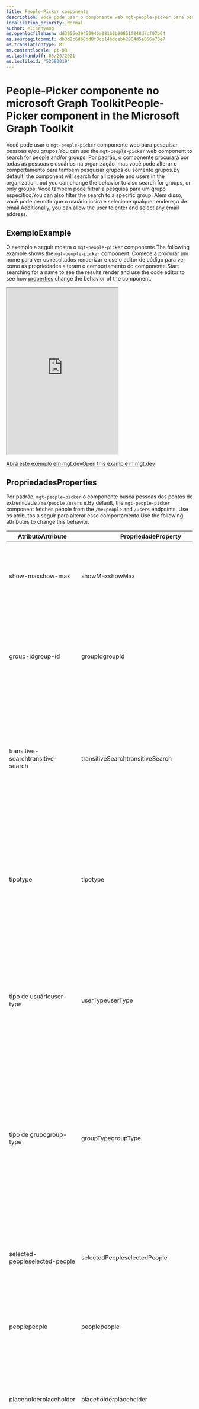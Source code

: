 ```yaml
---
title: People-Picker componente
description: Você pode usar o componente web mgt-people-picker para pesquisar um número especificado de pessoas e renderizar a lista de resultados por meio do Microsoft Graph.
localization_priority: Normal
author: elisenyang
ms.openlocfilehash: dd3956e39450946a381b0b90851f248d7cf07b64
ms.sourcegitcommit: db3d2c6db8dd8f8cc14bdcebb2904d5e056a73e7
ms.translationtype: MT
ms.contentlocale: pt-BR
ms.lasthandoff: 05/20/2021
ms.locfileid: "52580019"
---
```

# <a name="people-picker-component-in-the-microsoft-graph-toolkit"></a><span data-ttu-id="ece5a-103">People-Picker componente no microsoft Graph Toolkit</span><span class="sxs-lookup"><span data-stu-id="ece5a-103">People-Picker component in the Microsoft Graph Toolkit</span></span>

<span data-ttu-id="ece5a-104">Você pode usar o `mgt-people-picker` componente web para pesquisar pessoas e/ou grupos.</span><span class="sxs-lookup"><span data-stu-id="ece5a-104">You can use the `mgt-people-picker` web component to search for people and/or groups.</span></span> <span data-ttu-id="ece5a-105">Por padrão, o componente procurará por todas as pessoas e usuários na organização, mas você pode alterar o comportamento para também pesquisar grupos ou somente grupos.</span><span class="sxs-lookup"><span data-stu-id="ece5a-105">By default, the component will search for all people and users in the organization, but you can change the behavior to also search for groups, or only groups.</span></span> <span data-ttu-id="ece5a-106">Você também pode filtrar a pesquisa para um grupo específico.</span><span class="sxs-lookup"><span data-stu-id="ece5a-106">You can also filter the search to a specific group.</span></span> <span data-ttu-id="ece5a-107">Além disso, você pode permitir que o usuário insira e selecione qualquer endereço de email.</span><span class="sxs-lookup"><span data-stu-id="ece5a-107">Additionally, you can allow the user to enter and select any email address.</span></span>

## <a name="example"></a><span data-ttu-id="ece5a-108">Exemplo</span><span class="sxs-lookup"><span data-stu-id="ece5a-108">Example</span></span>

<span data-ttu-id="ece5a-109">O exemplo a seguir mostra o `mgt-people-picker` componente.</span><span class="sxs-lookup"><span data-stu-id="ece5a-109">The following example shows the `mgt-people-picker` component.</span></span> <span data-ttu-id="ece5a-110">Comece a procurar um nome para ver os resultados [](#properties) renderizar e use o editor de código para ver como as propriedades alteram o comportamento do componente.</span><span class="sxs-lookup"><span data-stu-id="ece5a-110">Start searching for a name to see the results render and use the code editor to see how [properties](#properties) change the behavior of the component.</span></span>

<iframe src="https://mgt.dev/iframe.html?id=components-mgt-people-picker--people-picker&source=docs" height="450"></iframe>

[<span data-ttu-id="ece5a-111">Abra este exemplo em mgt.dev</span><span class="sxs-lookup"><span data-stu-id="ece5a-111">Open this example in mgt.dev</span></span>](https://mgt.dev/?path=/story/components-mgt-people-picker--people-picker&source=docs)

## <a name="properties"></a><span data-ttu-id="ece5a-112">Propriedades</span><span class="sxs-lookup"><span data-stu-id="ece5a-112">Properties</span></span>

<span data-ttu-id="ece5a-113">Por padrão, `mgt-people-picker` o componente busca pessoas dos pontos de extremidade `/me/people` `/users` e.</span><span class="sxs-lookup"><span data-stu-id="ece5a-113">By default, the `mgt-people-picker` component fetches people from the `/me/people` and `/users` endpoints.</span></span> <span data-ttu-id="ece5a-114">Use os atributos a seguir para alterar esse comportamento.</span><span class="sxs-lookup"><span data-stu-id="ece5a-114">Use the following attributes to change this behavior.</span></span>

| <span data-ttu-id="ece5a-115">Atributo</span><span class="sxs-lookup"><span data-stu-id="ece5a-115">Attribute</span></span> | <span data-ttu-id="ece5a-116">Propriedade</span><span class="sxs-lookup"><span data-stu-id="ece5a-116">Property</span></span> | <span data-ttu-id="ece5a-117">Descrição</span><span class="sxs-lookup"><span data-stu-id="ece5a-117">Description</span></span>                                                                                                                                                                            |
| -------- | --------- | -------------------------------------------------------------------------------------------------------------------------------------------------------------------------------------- |
| <span data-ttu-id="ece5a-118">show-max</span><span class="sxs-lookup"><span data-stu-id="ece5a-118">show-max</span></span> | <span data-ttu-id="ece5a-119">showMax</span><span class="sxs-lookup"><span data-stu-id="ece5a-119">showMax</span></span>   | <span data-ttu-id="ece5a-120">Um valor de número para indicar o número máximo de pessoas a mostrar.</span><span class="sxs-lookup"><span data-stu-id="ece5a-120">A number value to indicate the maximum number of people to show.</span></span> <span data-ttu-id="ece5a-121">o valor padrão é 6.</span><span class="sxs-lookup"><span data-stu-id="ece5a-121">the default value is 6.</span></span>                                                                                             |
| <span data-ttu-id="ece5a-122">group-id</span><span class="sxs-lookup"><span data-stu-id="ece5a-122">group-id</span></span>    | <span data-ttu-id="ece5a-123">groupId</span><span class="sxs-lookup"><span data-stu-id="ece5a-123">groupId</span></span>     | <span data-ttu-id="ece5a-124">Um valor de cadeia de caracteres que pertence a um grupo Graph da Microsoft para filtrar ainda mais os resultados da pesquisa.</span><span class="sxs-lookup"><span data-stu-id="ece5a-124">A string value that belongs to a Microsoft Graph defined group for further filtering of the search results.</span></span>                                                                            |
| <span data-ttu-id="ece5a-125">transitive-search</span><span class="sxs-lookup"><span data-stu-id="ece5a-125">transitive-search</span></span>     | <span data-ttu-id="ece5a-126">transitiveSearch</span><span class="sxs-lookup"><span data-stu-id="ece5a-126">transitiveSearch</span></span>      | <span data-ttu-id="ece5a-127">Um valor Boolean para executar uma pesquisa transitiva retornando uma lista simples de todos os membros aninhados - por padrão, a pesquisa transitiva não é usada.</span><span class="sxs-lookup"><span data-stu-id="ece5a-127">A Boolean value to perform a transitive search returning a flat list of all nested members - by default transitive search is not used.</span></span>|
| <span data-ttu-id="ece5a-128">tipo</span><span class="sxs-lookup"><span data-stu-id="ece5a-128">type</span></span>     | <span data-ttu-id="ece5a-129">tipo</span><span class="sxs-lookup"><span data-stu-id="ece5a-129">type</span></span>      | <span data-ttu-id="ece5a-130">O tipo de entidades a ser pesquisada.</span><span class="sxs-lookup"><span data-stu-id="ece5a-130">The type of entities to search for.</span></span> <span data-ttu-id="ece5a-131">As opções disponíveis são: `person` , `group` , `any` .</span><span class="sxs-lookup"><span data-stu-id="ece5a-131">Available options are: `person`, `group`, `any`.</span></span> <span data-ttu-id="ece5a-132">O valor padrão é `person`.</span><span class="sxs-lookup"><span data-stu-id="ece5a-132">Default value is `person`.</span></span> <span data-ttu-id="ece5a-133">Esse atributo não terá efeito se `group-id` a propriedade for definida.</span><span class="sxs-lookup"><span data-stu-id="ece5a-133">This attribute has no effect if `group-id` property is set.</span></span>         
| <span data-ttu-id="ece5a-134">tipo de usuário</span><span class="sxs-lookup"><span data-stu-id="ece5a-134">user-type</span></span>     | <span data-ttu-id="ece5a-135">userType</span><span class="sxs-lookup"><span data-stu-id="ece5a-135">userType</span></span>      | <span data-ttu-id="ece5a-136">O tipo de usuário a ser pesquisado.</span><span class="sxs-lookup"><span data-stu-id="ece5a-136">The type of user to search for.</span></span> <span data-ttu-id="ece5a-137">As opções disponíveis são: `any` , para `user` usuários organizacionais ou `contact` para contatos.</span><span class="sxs-lookup"><span data-stu-id="ece5a-137">Available options are: `any`, `user` for organizational users, or `contact` for contacts.</span></span> <span data-ttu-id="ece5a-138">O valor padrão é `any`.</span><span class="sxs-lookup"><span data-stu-id="ece5a-138">Default value is `any`.</span></span> |
| <span data-ttu-id="ece5a-139">tipo de grupo</span><span class="sxs-lookup"><span data-stu-id="ece5a-139">group-type</span></span>     | <span data-ttu-id="ece5a-140">groupType</span><span class="sxs-lookup"><span data-stu-id="ece5a-140">groupType</span></span>      | <span data-ttu-id="ece5a-141">O tipo de grupo a ser pesquisado.</span><span class="sxs-lookup"><span data-stu-id="ece5a-141">The group type to search for.</span></span> <span data-ttu-id="ece5a-142">As opções disponíveis são: `unified` , , , , `security` `mailenabledsecurity` `distribution` `any` .</span><span class="sxs-lookup"><span data-stu-id="ece5a-142">Available options are: `unified`, `security`, `mailenabledsecurity`, `distribution`, `any`.</span></span> <span data-ttu-id="ece5a-143">O valor padrão é `any`.</span><span class="sxs-lookup"><span data-stu-id="ece5a-143">Default value is `any`.</span></span> <span data-ttu-id="ece5a-144">Esse atributo não terá efeito se a `type` propriedade for definida como `person` .</span><span class="sxs-lookup"><span data-stu-id="ece5a-144">This attribute has no effect if the `type` property is set to `person`.</span></span>  |
| <span data-ttu-id="ece5a-145">selected-people</span><span class="sxs-lookup"><span data-stu-id="ece5a-145">selected-people</span></span>  | <span data-ttu-id="ece5a-146">selectedPeople</span><span class="sxs-lookup"><span data-stu-id="ece5a-146">selectedPeople</span></span>     | <span data-ttu-id="ece5a-147">Uma matriz de pessoas selecionadas.</span><span class="sxs-lookup"><span data-stu-id="ece5a-147">An array of selected people.</span></span> <span data-ttu-id="ece5a-148">De definir esse valor para selecionar pessoas programaticamente.</span><span class="sxs-lookup"><span data-stu-id="ece5a-148">Set this value to select people programmatically.</span></span>|
| <span data-ttu-id="ece5a-149">people</span><span class="sxs-lookup"><span data-stu-id="ece5a-149">people</span></span>   | <span data-ttu-id="ece5a-150">people</span><span class="sxs-lookup"><span data-stu-id="ece5a-150">people</span></span>    | <span data-ttu-id="ece5a-151">Uma matriz de pessoas encontradas e renderizadas no resultado da pesquisa</span><span class="sxs-lookup"><span data-stu-id="ece5a-151">An array of people found and rendered in the search result</span></span> |
| <span data-ttu-id="ece5a-152">placeholder</span><span class="sxs-lookup"><span data-stu-id="ece5a-152">placeholder</span></span>   | <span data-ttu-id="ece5a-153">placeholder</span><span class="sxs-lookup"><span data-stu-id="ece5a-153">placeholder</span></span>    | <span data-ttu-id="ece5a-154">O texto padrão que parece explicar como usar o componente.</span><span class="sxs-lookup"><span data-stu-id="ece5a-154">The default text that appears to explain how to use the component.</span></span> <span data-ttu-id="ece5a-155">O valor padrão é `Start typing a name`.</span><span class="sxs-lookup"><span data-stu-id="ece5a-155">Default value is `Start typing a name`.</span></span>
| <span data-ttu-id="ece5a-156">default-selected-user-ids</span><span class="sxs-lookup"><span data-stu-id="ece5a-156">default-selected-user-ids</span></span> | <span data-ttu-id="ece5a-157">defaultSelectedUserIds</span><span class="sxs-lookup"><span data-stu-id="ece5a-157">defaultSelectedUserIds</span></span> | <span data-ttu-id="ece5a-158">Quando fornecido uma cadeia de caracteres de IDs de usuário separadas por vírgulas da Microsoft Graph, o componente renderiza os respectivos usuários como selecionados após a inicialização.</span><span class="sxs-lookup"><span data-stu-id="ece5a-158">When provided a string of comma-separated Microsoft Graph user IDs, the component renders the respective users as selected upon initialization.</span></span>
| <span data-ttu-id="ece5a-159">default-selected-group-ids</span><span class="sxs-lookup"><span data-stu-id="ece5a-159">default-selected-group-ids</span></span> | <span data-ttu-id="ece5a-160">defaultSelectedGroupIds</span><span class="sxs-lookup"><span data-stu-id="ece5a-160">defaultSelectedGroupIds</span></span> | <span data-ttu-id="ece5a-161">Semelhante a IDs de grupo padrão selecionadas-user-ids, quando fornecida uma cadeia de caracteres de IDs de grupo do Microsoft Graph separadas por vírgulas, o componente renderiza os respectivos grupos como selecionados após a inicialização.</span><span class="sxs-lookup"><span data-stu-id="ece5a-161">Similar to default-selected-user-ids, when provided a string of comma-separated Microsoft Graph group IDs, the component renders the respective groups as selected upon initialization.</span></span>
| <span data-ttu-id="ece5a-162">modo de seleção</span><span class="sxs-lookup"><span data-stu-id="ece5a-162">selection-mode</span></span> | <span data-ttu-id="ece5a-163">selectionMode</span><span class="sxs-lookup"><span data-stu-id="ece5a-163">selectionMode</span></span> | <span data-ttu-id="ece5a-164">Usado para indicar se é possível selecionar vários itens (usuários ou grupos) ou apenas um único item.</span><span class="sxs-lookup"><span data-stu-id="ece5a-164">Used to indicate whether to allow selecting multiple items (users or groups) or just a single item.</span></span> <span data-ttu-id="ece5a-165">As opções disponíveis são: `single` , `multiple` .</span><span class="sxs-lookup"><span data-stu-id="ece5a-165">Available options are: `single`, `multiple`.</span></span> <span data-ttu-id="ece5a-166">O valor padrão é `multiple`.</span><span class="sxs-lookup"><span data-stu-id="ece5a-166">Default value is `multiple`.</span></span>
| <span data-ttu-id="ece5a-167">desabilitadas</span><span class="sxs-lookup"><span data-stu-id="ece5a-167">disabled</span></span> | <span data-ttu-id="ece5a-168">desabilitadas</span><span class="sxs-lookup"><span data-stu-id="ece5a-168">disabled</span></span> | <span data-ttu-id="ece5a-169">Define se o se picker de pessoas está desabilitado.</span><span class="sxs-lookup"><span data-stu-id="ece5a-169">Sets whether the people picker is disabled.</span></span> <span data-ttu-id="ece5a-170">Quando desabilitado, o usuário não é capaz de pesquisar ou selecionar pessoas.</span><span class="sxs-lookup"><span data-stu-id="ece5a-170">When disabled, the user is not able to search or select people.</span></span>
| <span data-ttu-id="ece5a-171">allow-any-email</span><span class="sxs-lookup"><span data-stu-id="ece5a-171">allow-any-email</span></span> | <span data-ttu-id="ece5a-172">allowAnyEmail</span><span class="sxs-lookup"><span data-stu-id="ece5a-172">allowAnyEmail</span></span> | <span data-ttu-id="ece5a-173">Indica se o seletor de pessoas pode aceitar endereços de email sem selecionar uma pessoa.</span><span class="sxs-lookup"><span data-stu-id="ece5a-173">Indicates whether the people picker can accept email addresses without selecting a person.</span></span> <span data-ttu-id="ece5a-174">O valor padrão é `false`.</span><span class="sxs-lookup"><span data-stu-id="ece5a-174">Default value is `false`.</span></span> <span data-ttu-id="ece5a-175">Ao concluir a digitação de um endereço de email, você pode pressionar vírgula ( ), ponto e vírgula ( ), guia ou inserir `,` `;` teclas para adicioná-lo.</span><span class="sxs-lookup"><span data-stu-id="ece5a-175">When you finish typing an email address, you can press comma (`,`), semicolon (`;`), tab or enter keys to add it.</span></span>

<span data-ttu-id="ece5a-176">A seguir, um `show-max` exemplo.</span><span class="sxs-lookup"><span data-stu-id="ece5a-176">The following is a `show-max` example.</span></span>

```html
<mgt-people-picker show-max="4"> </mgt-people-picker>
```

## <a name="selected-people"></a><span data-ttu-id="ece5a-177">Pessoas selecionadas</span><span class="sxs-lookup"><span data-stu-id="ece5a-177">Selected people</span></span>

<span data-ttu-id="ece5a-178">A seção pessoas selecionadas do componente renderiza cada pessoa escolhida pelo desenvolvedor ou usuário.</span><span class="sxs-lookup"><span data-stu-id="ece5a-178">The selected people section of the component renders each person chosen by the developer or user.</span></span> 

![mgt-people-picker](./images/selected-people.png)

<span data-ttu-id="ece5a-180">Você pode preencher dados de pessoas selecionadas fazendo um dos seguintes:</span><span class="sxs-lookup"><span data-stu-id="ece5a-180">You can populate selected people data by doing one of the following:</span></span>

- <span data-ttu-id="ece5a-181">Definir a `selectedPeople` propriedade diretamente, conforme mostrado no exemplo a seguir.</span><span class="sxs-lookup"><span data-stu-id="ece5a-181">Setting the `selectedPeople` property directly, as shown in the following example.</span></span>  

    ```javascript
    // personObject = User or Person from Microsoft Graph
    document.querySelector('mgt-people-picker').selectedPeople.push(personObject);
    ```

- <span data-ttu-id="ece5a-182">Usando o método, que aceita uma matriz de IDs de usuário do Microsoft Graph para `selectUsersById()` encontrar detalhes de usuário [associados](/graph/api/resources/users) para seleção.</span><span class="sxs-lookup"><span data-stu-id="ece5a-182">Using the `selectUsersById()` method, which accepts an array of Microsoft graph [user ids](/graph/api/resources/users) to find associated user details for selection.</span></span>

     ><span data-ttu-id="ece5a-183">**Observação:** Se nenhum usuário for encontrado para `id` um , nenhum dado será renderizado para isso `id` .</span><span class="sxs-lookup"><span data-stu-id="ece5a-183">**Note:** If no user is found for an `id`, no data will be rendered for that `id`.</span></span>

    ```javascript
    // id = Microsoft graph User "id"
    document.querySelector('mgt-people-picker').selectUsersById(["id","id"])
    ```

## <a name="events"></a><span data-ttu-id="ece5a-184">Eventos</span><span class="sxs-lookup"><span data-stu-id="ece5a-184">Events</span></span>

<span data-ttu-id="ece5a-185">Os eventos a seguir são disparados do componente.</span><span class="sxs-lookup"><span data-stu-id="ece5a-185">The following events are fired from the component.</span></span>

| <span data-ttu-id="ece5a-186">Evento</span><span class="sxs-lookup"><span data-stu-id="ece5a-186">Event</span></span> | <span data-ttu-id="ece5a-187">Descrição</span><span class="sxs-lookup"><span data-stu-id="ece5a-187">Description</span></span> |
| --- | --- |
| `selectionChanged` | <span data-ttu-id="ece5a-188">O usuário adicionou ou removeu uma pessoa da lista de pessoas selecionadas/selecionadas.</span><span class="sxs-lookup"><span data-stu-id="ece5a-188">The user added or removed a person from the list of selected/picked people.</span></span>|

## <a name="css-custom-properties"></a><span data-ttu-id="ece5a-189">Propriedades personalizadas CSS</span><span class="sxs-lookup"><span data-stu-id="ece5a-189">CSS custom properties</span></span>

<span data-ttu-id="ece5a-190">O `mgt-people-picker` componente define as seguintes propriedades personalizadas CSS.</span><span class="sxs-lookup"><span data-stu-id="ece5a-190">The `mgt-people-picker` component defines the following CSS custom properties.</span></span>

```css
mgt-people-picker {
    --input-border: 2px rgba(255, 255, 255, 0.5) solid; /* sets all input area border */

      /* OR individual input border sides */
    --input-border-bottom: 2px rgba(255, 255, 255, 0.5) solid;
    --input-border-right: 2px rgba(255, 255, 255, 0.5) solid;
    --input-border-left: 2px rgba(255, 255, 255, 0.5) solid;
    --input-border-top: 2px rgba(255, 255, 255, 0.5) solid;

    --input-background-color: #1f1f1f; /* input area background color */
    --input-border-color--hover: #008394; /* input area border hover color */
    --input-border-color--focus: #0f78d4; /* input area border focus color */

    --dropdown-background-color: #1f1f1f; /* selection area background color */
    --dropdown-item-hover-background: #333d47; /* person background color on hover */
    
    --selected-person-background-color: #f1f1f1; /* person item background color */
    
    --color: white; /* input area border focus color */
    --placeholder-color: #f1f1f1; /* placeholder text color */
    --placeholder-color--focus: rgba(255, 255, 255, 0.8); /* placeholder text focus color */
}
```

## <a name="templates"></a><span data-ttu-id="ece5a-191">Modelos</span><span class="sxs-lookup"><span data-stu-id="ece5a-191">Templates</span></span>

 <span data-ttu-id="ece5a-192">`mgt-people-picker` oferece suporte [a vários modelos](../customize-components/templates.md) que você pode usar para substituir determinadas partes do componente.</span><span class="sxs-lookup"><span data-stu-id="ece5a-192">`mgt-people-picker` supports several [templates](../customize-components/templates.md) that you can use to replace certain parts of the component.</span></span> <span data-ttu-id="ece5a-193">Para especificar um modelo, inclua um elemento dentro de um componente e de definir o `<template>` valor como um dos `data-type` seguintes.</span><span class="sxs-lookup"><span data-stu-id="ece5a-193">To specify a template, include a `<template>` element inside a component and set the `data-type` value to one of the following.</span></span>

| <span data-ttu-id="ece5a-194">Tipo de dados</span><span class="sxs-lookup"><span data-stu-id="ece5a-194">Data type</span></span> | <span data-ttu-id="ece5a-195">Contexto de dados</span><span class="sxs-lookup"><span data-stu-id="ece5a-195">Data context</span></span> | <span data-ttu-id="ece5a-196">Descrição</span><span class="sxs-lookup"><span data-stu-id="ece5a-196">Description</span></span> |
| --- | --- | --- |
| <span data-ttu-id="ece5a-197">Padrão.</span><span class="sxs-lookup"><span data-stu-id="ece5a-197">default</span></span> | <span data-ttu-id="ece5a-198">null: sem dados</span><span class="sxs-lookup"><span data-stu-id="ece5a-198">null: no data</span></span> | <span data-ttu-id="ece5a-199">O modelo usado para substituir a renderização de todo o componente.</span><span class="sxs-lookup"><span data-stu-id="ece5a-199">The template used to override the rendering of the entire component.</span></span>
| <span data-ttu-id="ece5a-200">loading</span><span class="sxs-lookup"><span data-stu-id="ece5a-200">loading</span></span> | <span data-ttu-id="ece5a-201">null: sem dados</span><span class="sxs-lookup"><span data-stu-id="ece5a-201">null: no data</span></span> | <span data-ttu-id="ece5a-202">O modelo usado para renderizar o estado do selador enquanto a solicitação ao gráfico está sendo feita.</span><span class="sxs-lookup"><span data-stu-id="ece5a-202">The template used to render the state of picker while request to graph is being made.</span></span> |
| <span data-ttu-id="ece5a-203">erro</span><span class="sxs-lookup"><span data-stu-id="ece5a-203">error</span></span> | <span data-ttu-id="ece5a-204">null: sem dados</span><span class="sxs-lookup"><span data-stu-id="ece5a-204">null: no data</span></span> | <span data-ttu-id="ece5a-205">O modelo usado se a pesquisa do usuário não retornar usuários.</span><span class="sxs-lookup"><span data-stu-id="ece5a-205">The template used if user search returns no users.</span></span> |
| <span data-ttu-id="ece5a-206">no-data</span><span class="sxs-lookup"><span data-stu-id="ece5a-206">no-data</span></span> | <span data-ttu-id="ece5a-207">null: sem dados</span><span class="sxs-lookup"><span data-stu-id="ece5a-207">null: no data</span></span> | <span data-ttu-id="ece5a-208">Um modelo alternativo usado se a pesquisa do usuário não retornar usuários.</span><span class="sxs-lookup"><span data-stu-id="ece5a-208">An alternative template used if user search returns no users.</span></span> |
| <span data-ttu-id="ece5a-209">selected-person</span><span class="sxs-lookup"><span data-stu-id="ece5a-209">selected-person</span></span> | <span data-ttu-id="ece5a-210">pessoa: o objeto de detalhes da pessoa</span><span class="sxs-lookup"><span data-stu-id="ece5a-210">person: The person details object</span></span> | <span data-ttu-id="ece5a-211">O modelo para renderizar as pessoas selecionadas.</span><span class="sxs-lookup"><span data-stu-id="ece5a-211">The template to render selected people.</span></span> |
| <span data-ttu-id="ece5a-212">person</span><span class="sxs-lookup"><span data-stu-id="ece5a-212">person</span></span> | <span data-ttu-id="ece5a-213">pessoa: o objeto de detalhes da pessoa</span><span class="sxs-lookup"><span data-stu-id="ece5a-213">person: The person details object</span></span> | <span data-ttu-id="ece5a-214">O modelo para renderizar pessoas no menu suspenso.</span><span class="sxs-lookup"><span data-stu-id="ece5a-214">The template to render people in the dropdown.</span></span> |

<span data-ttu-id="ece5a-215">Os exemplos a seguir mostram como usar o `error` modelo.</span><span class="sxs-lookup"><span data-stu-id="ece5a-215">The following examples shows how to use the `error` template.</span></span>

```html
<mgt-people-picker>
  <template data-type="error">
    <p>Sorry, no people were found</p>
  </template>
</mgt-people-picker>
```

## <a name="microsoft-graph-permissions"></a><span data-ttu-id="ece5a-216">Permissões do Microsoft Graph</span><span class="sxs-lookup"><span data-stu-id="ece5a-216">Microsoft Graph permissions</span></span>

<span data-ttu-id="ece5a-217">Esse componente usa as seguintes APIs Graph Microsoft e permissões.</span><span class="sxs-lookup"><span data-stu-id="ece5a-217">This component uses the following Microsoft Graph APIs and permissions.</span></span>

| <span data-ttu-id="ece5a-218">API</span><span class="sxs-lookup"><span data-stu-id="ece5a-218">API</span></span>                                                                                                              | <span data-ttu-id="ece5a-219">Permissão</span><span class="sxs-lookup"><span data-stu-id="ece5a-219">Permission</span></span>  |
| ---------------------------------------------------------------------------------------------------------------- | ----------- |
| [<span data-ttu-id="ece5a-220">/me/people</span><span class="sxs-lookup"><span data-stu-id="ece5a-220">/me/people</span></span>](/graph/api/user-list-people)                    | <span data-ttu-id="ece5a-221">People.Read</span><span class="sxs-lookup"><span data-stu-id="ece5a-221">People.Read</span></span>        |
| [<span data-ttu-id="ece5a-222">/users</span><span class="sxs-lookup"><span data-stu-id="ece5a-222">/users</span></span>](/graph/api/user-list)  | <span data-ttu-id="ece5a-223">User.ReadBasic.All</span><span class="sxs-lookup"><span data-stu-id="ece5a-223">User.ReadBasic.All</span></span> |
| [<span data-ttu-id="ece5a-224">/groups</span><span class="sxs-lookup"><span data-stu-id="ece5a-224">/groups</span></span>](/group-list)  | <span data-ttu-id="ece5a-225">Group.Read.All</span><span class="sxs-lookup"><span data-stu-id="ece5a-225">Group.Read.All</span></span> |
| [<span data-ttu-id="ece5a-226">/groups/ \$ {groupId}/members</span><span class="sxs-lookup"><span data-stu-id="ece5a-226">/groups/\${groupId}/members</span></span>](/graph/api/group-list-members) | <span data-ttu-id="ece5a-227">GroupMember.Read.All</span><span class="sxs-lookup"><span data-stu-id="ece5a-227">GroupMember.Read.All</span></span>        |
| [<span data-ttu-id="ece5a-228">/users/${userPrincipleName} </span><span class="sxs-lookup"><span data-stu-id="ece5a-228">/users/${userPrincipleName} </span></span>](/graph/api/user-get)  | <span data-ttu-id="ece5a-229">User.Read</span><span class="sxs-lookup"><span data-stu-id="ece5a-229">User.Read</span></span> |

## <a name="authentication"></a><span data-ttu-id="ece5a-230">Autenticação</span><span class="sxs-lookup"><span data-stu-id="ece5a-230">Authentication</span></span>

<span data-ttu-id="ece5a-231">O controle usa o provedor de autenticação global descrito na [documentação de autenticação](../providers/providers.md).</span><span class="sxs-lookup"><span data-stu-id="ece5a-231">The control uses the global authentication provider described in the [authentication documentation](../providers/providers.md).</span></span>

## <a name="cache"></a><span data-ttu-id="ece5a-232">Cache</span><span class="sxs-lookup"><span data-stu-id="ece5a-232">Cache</span></span>

|<span data-ttu-id="ece5a-233">Armazenamento de objetos</span><span class="sxs-lookup"><span data-stu-id="ece5a-233">Object store</span></span>|<span data-ttu-id="ece5a-234">Dados armazenados em cache</span><span class="sxs-lookup"><span data-stu-id="ece5a-234">Cached data</span></span>|<span data-ttu-id="ece5a-235">Comentários</span><span class="sxs-lookup"><span data-stu-id="ece5a-235">Remarks</span></span>|
|---------|-----------|-------|
|`groups`|<span data-ttu-id="ece5a-236">Lista de grupos</span><span class="sxs-lookup"><span data-stu-id="ece5a-236">List of groups</span></span>|<span data-ttu-id="ece5a-237">Usado quando `type` está definido como `PersonType.group`</span><span class="sxs-lookup"><span data-stu-id="ece5a-237">Used when `type` is set to `PersonType.group`</span></span>|
|`people`|<span data-ttu-id="ece5a-238">Lista de pessoas</span><span class="sxs-lookup"><span data-stu-id="ece5a-238">List of people</span></span>|<span data-ttu-id="ece5a-239">Usado quando `type` está definido como `PersonType.person` ou `PersonType.any`</span><span class="sxs-lookup"><span data-stu-id="ece5a-239">Used when `type` is set to `PersonType.person` or `PersonType.any`</span></span>|
|`users`|<span data-ttu-id="ece5a-240">Lista de usuários</span><span class="sxs-lookup"><span data-stu-id="ece5a-240">List of users</span></span>|<span data-ttu-id="ece5a-241">Usado quando `groupId` especificado</span><span class="sxs-lookup"><span data-stu-id="ece5a-241">Used when `groupId` specified</span></span>|

<span data-ttu-id="ece5a-242">Consulte [Caching](../customize-components/cache.md) para obter mais detalhes sobre como configurar o cache.</span><span class="sxs-lookup"><span data-stu-id="ece5a-242">See [Caching](../customize-components/cache.md) for more details on how to configure the cache.</span></span>
## <a name="extend-for-more-control"></a><span data-ttu-id="ece5a-243">Estender para obter mais controle</span><span class="sxs-lookup"><span data-stu-id="ece5a-243">Extend for more control</span></span>

<span data-ttu-id="ece5a-244">Para cenários mais complexos ou um UX realmente personalizado, esse componente expõe vários métodos para substituição `protected render*` em extensões de componentes.</span><span class="sxs-lookup"><span data-stu-id="ece5a-244">For more complex scenarios or a truly custom UX, this component exposes several `protected render*` methods for override in component extensions.</span></span>

| <span data-ttu-id="ece5a-245">Método</span><span class="sxs-lookup"><span data-stu-id="ece5a-245">Method</span></span> | <span data-ttu-id="ece5a-246">Descrição</span><span class="sxs-lookup"><span data-stu-id="ece5a-246">Description</span></span> |
| - | - |
| <span data-ttu-id="ece5a-247">renderInput</span><span class="sxs-lookup"><span data-stu-id="ece5a-247">renderInput</span></span> | <span data-ttu-id="ece5a-248">Renderiza a caixa de texto de entrada.</span><span class="sxs-lookup"><span data-stu-id="ece5a-248">Renders the input text box.</span></span> |
| <span data-ttu-id="ece5a-249">renderSelectedPeople</span><span class="sxs-lookup"><span data-stu-id="ece5a-249">renderSelectedPeople</span></span> | <span data-ttu-id="ece5a-250">Renderiza os tokens de pessoas selecionados.</span><span class="sxs-lookup"><span data-stu-id="ece5a-250">Renders the selected people tokens.</span></span> |
| <span data-ttu-id="ece5a-251">renderSelectedPerson</span><span class="sxs-lookup"><span data-stu-id="ece5a-251">renderSelectedPerson</span></span> | <span data-ttu-id="ece5a-252">Renderiza um token de pessoa individual.</span><span class="sxs-lookup"><span data-stu-id="ece5a-252">Renders an individual person token.</span></span> |
| <span data-ttu-id="ece5a-253">renderFlyout</span><span class="sxs-lookup"><span data-stu-id="ece5a-253">renderFlyout</span></span> | <span data-ttu-id="ece5a-254">Renderiza o cromado do flyout.</span><span class="sxs-lookup"><span data-stu-id="ece5a-254">Renders the flyout chrome.</span></span> |
| <span data-ttu-id="ece5a-255">renderFlyoutContent</span><span class="sxs-lookup"><span data-stu-id="ece5a-255">renderFlyoutContent</span></span> | <span data-ttu-id="ece5a-256">Renderiza o estado apropriado no sobrevoo de resultados.</span><span class="sxs-lookup"><span data-stu-id="ece5a-256">Renders the appropriate state in the results flyout.</span></span> |
| <span data-ttu-id="ece5a-257">renderLoading</span><span class="sxs-lookup"><span data-stu-id="ece5a-257">renderLoading</span></span> | <span data-ttu-id="ece5a-258">Renderiza o estado de carregamento.</span><span class="sxs-lookup"><span data-stu-id="ece5a-258">Renders the loading state.</span></span> |
| <span data-ttu-id="ece5a-259">renderNoData</span><span class="sxs-lookup"><span data-stu-id="ece5a-259">renderNoData</span></span> | <span data-ttu-id="ece5a-260">Renderiza o estado quando nenhum resultado é encontrado para a consulta de pesquisa.</span><span class="sxs-lookup"><span data-stu-id="ece5a-260">Renders the state when no results are found for the search query.</span></span> |
| <span data-ttu-id="ece5a-261">renderSearchResults</span><span class="sxs-lookup"><span data-stu-id="ece5a-261">renderSearchResults</span></span> | <span data-ttu-id="ece5a-262">Renderiza a lista de resultados da pesquisa.</span><span class="sxs-lookup"><span data-stu-id="ece5a-262">Renders the list of search results.</span></span> |
| <span data-ttu-id="ece5a-263">renderPersonResult</span><span class="sxs-lookup"><span data-stu-id="ece5a-263">renderPersonResult</span></span> | <span data-ttu-id="ece5a-264">Renderiza um resultado de pesquisa de pessoa individual.</span><span class="sxs-lookup"><span data-stu-id="ece5a-264">Renders an individual person search result.</span></span> |
